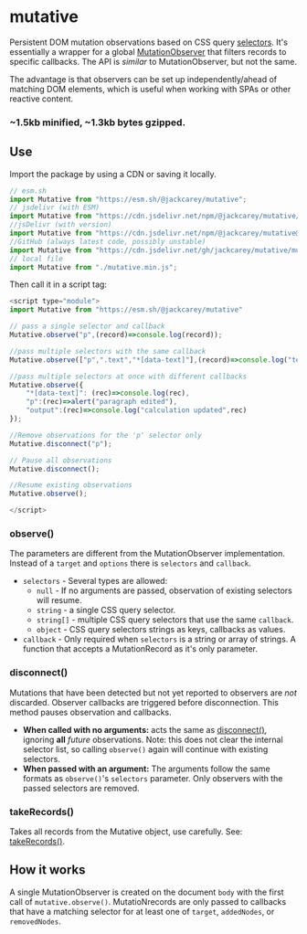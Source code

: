 # mutative

Persistent DOM mutation observations based on CSS query [selectors](https://developer.mozilla.org/en-US/docs/Web/CSS/CSS_Selectors). It's essentially a wrapper for a global [MutationObserver](https://developer.mozilla.org/en-US/docs/Web/API/MutationObserver) that filters records to specific callbacks. The API is _similar_ to MutationObserver, but not the same.

The advantage is that observers can be set up independently/ahead of matching DOM elements, which is useful when working with SPAs or other reactive content.

### **~1.5kb minified, ~1.3kb bytes gzipped.**

## Use

Import the package by using a CDN or saving it locally.

```javascript
// esm.sh
import Mutative from "https://esm.sh/@jackcarey/mutative";
// jsdelivr (with ESM)
import Mutative from "https://cdn.jsdelivr.net/npm/@jackcarey/mutative/+esm";
//jsDelivr (with version)
import Mutative from "https://cdn.jsdelivr.net/npm/@jackcarey/mutative@1.3.1/mutative.min.js";
//GitHub (always latest code, possibly unstable)
import Mutative from "https://cdn.jsdelivr.net/gh/jackcarey/mutative/mutative.min.js";
// local file
import Mutative from "./mutative.min.js";
```

Then call it in a script tag:

```javascript
<script type="module">
import Mutative from "https://esm.sh/@jackcarey/mutative"

// pass a single selector and callback
Mutative.observe("p",(record)=>console.log(record));

//pass multiple selectors with the same callback
Mutative.observe(["p",".text","*[data-text]"],(record)=>console.log("text mutated",record));

//pass multiple selectors at once with different callbacks
Mutative.observe({
    "*[data-text]": (rec)=>console.log(rec),
    "p":(rec)=>alert("paragraph edited"),
    "output":(rec)=>console.log("calculation updated",rec)
});

//Remove observations for the 'p' selector only
Mutative.disconnect("p");

// Pause all observations
Mutative.disconnect();

//Resume existing observations
Mutative.observe();

</script>
```

### observe()

The parameters are different from the MutationObserver implementation. Instead of a `target` and `options` there is `selectors` and `callback`.

-   `selectors` - Several types are allowed:
    -   `null` - If no arguments are passed, observation of existing selectors will resume.
    -   `string` - a single CSS query selector.
    -   `string[]` - multiple CSS query selectors that use the same `callback`.
    -   `object` - CSS query selectors strings as keys, callbacks as values.
-   `callback` - Only required when `selectors` is a string or array of strings. A function that accepts a MutationRecord as it's only parameter.

### disconnect()

Mutations that have been detected but not yet reported to observers are _not_ discarded. Observer callbacks are triggered before disconnection. This method pauses observation and callbacks.

-   **When called with no arguments:** acts the same as [disconnect()](https://developer.mozilla.org/en-US/docs/Web/API/MutationObserver/disconnect), ignoring **all** _future_ observations. Note: this does not clear the internal selector list, so calling `observe()` again will continue with existing selectors.
-   **When passed with an argument:** The arguments follow the same formats as `observe()`'s `selectors` parameter. Only observers with the passed selectors are removed.

### takeRecords()

Takes all records from the Mutative object, use carefully. See: [takeRecords()](https://developer.mozilla.org/en-US/docs/Web/API/MutationObserver/takeRecords).

## How it works

A single MutationObserver is created on the document `body` with the first call of `mutative.observe()`. MutatioNrecords are only passed to callbacks that have a matching selector for at least one of `target`, `addedNodes`, or `removedNodes`.

